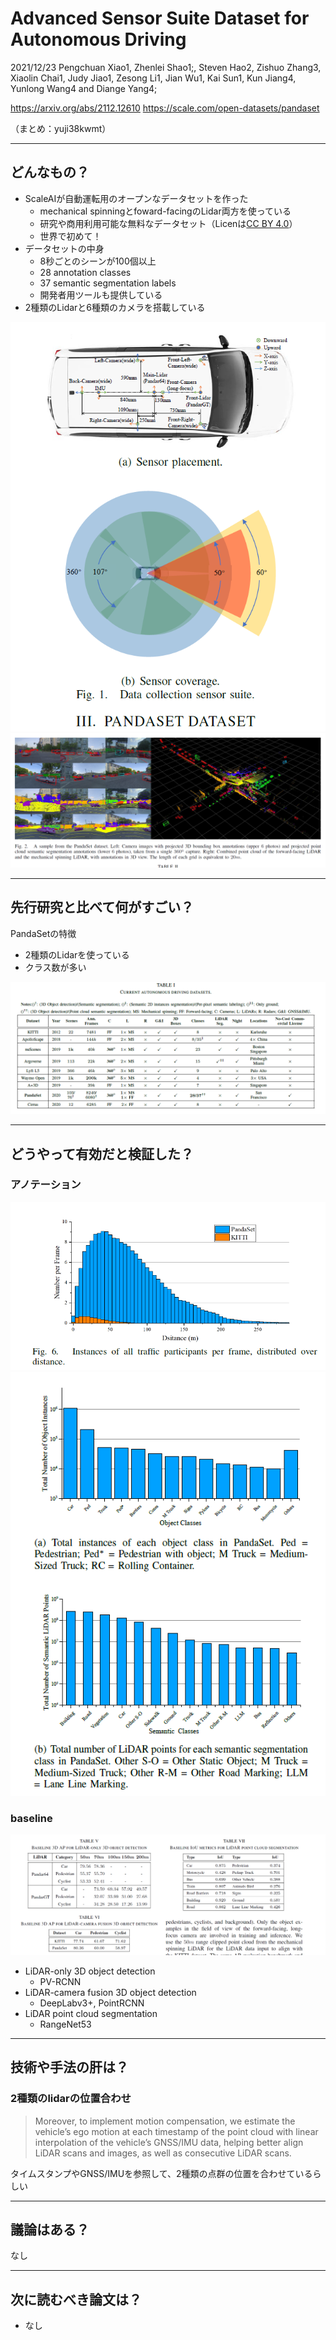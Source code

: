 Advanced Sensor Suite Dataset for Autonomous Driving
===

2021/12/23 Pengchuan Xiao1, Zhenlei Shao1;, Steven Hao2, Zishuo Zhang3, Xiaolin Chai1, Judy Jiao1,
Zesong Li1, Jian Wu1, Kai Sun1, Kun Jiang4, Yunlong Wang4 and Diange Yang4;


https://arxiv.org/abs/2112.12610
https://scale.com/open-datasets/pandaset

（まとめ：yuji38kwmt）

---

## どんなもの？

* ScaleAIが自動運転用のオープンなデータセットを作った
    * mechanical spinningとfoward-facingのLidar両方を使っている
    * 研究や商用利用可能な無料なデータセット（Licenは[CC BY 4.0](https://scale.com/legal/pandaset-terms-of-use)）
    * 世界で初めて！
* データセットの中身
    * 8秒ごとのシーンが100個以上
    * 28 annotation classes
    * 37 semantic segmentation labels
    * 開発者用ツールも提供している
* 2種類のLidarと6種類のカメラを搭載している

![fig1](yuji38kwmt/fig1.png)
![fig2](yuji38kwmt/fig2.png)

---

## 先行研究と比べて何がすごい？

PandaSetの特徴
* 2種類のLidarを使っている
* クラス数が多い

![tab1](yuji38kwmt/tab1.png)


---

## どうやって有効だと検証した？

### アノテーション

![fig6](yuji38kwmt/fig6.png)
![fig7](yuji38kwmt/fig7.png)

### baseline
![tab5](yuji38kwmt/tab5.png)

* LiDAR-only 3D object detection
    * PV-RCNN
* LiDAR-camera fusion 3D object detection
    * DeepLabv3+, PointRCNN
* LiDAR point cloud segmentation
    * RangeNet53

---

## 技術や手法の肝は？


### 2種類のlidarの位置合わせ
>Moreover, to implement motion
compensation, we estimate the vehicle’s ego motion at each
timestamp of the point cloud with linear interpolation of the
vehicle’s GNSS/IMU data, helping better align LiDAR scans
and images, as well as consecutive LiDAR scans.

タイムスタンプやGNSS/IMUを参照して、2種類の点群の位置を合わせているらしい


---

## 議論はある？
なし


---

## 次に読むべき論文は？
* なし